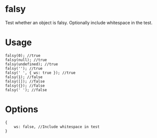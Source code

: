 # falsy

Test whether an object is falsy. Optionally include whitespace in the test.

# Usage

    falsy(0); //true
    falsy(null); //true
    falsy(undefined); //true
    falsy(''); //true
    falsy(' ', { ws: true }); //true
    falsy(1); //false
    falsy([]); //false
    falsy({}); //false
    falsy(' '); //false

# Options 

    {
        ws: false, //Include whitespace in test
    }